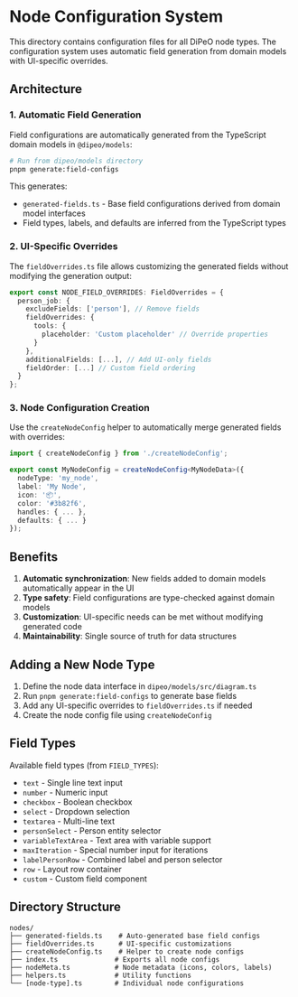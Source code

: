 # Node Configuration System

This directory contains configuration files for all DiPeO node types. The configuration system uses automatic field generation from domain models with UI-specific overrides.

## Architecture

### 1. Automatic Field Generation

Field configurations are automatically generated from the TypeScript domain models in `@dipeo/models`:

```bash
# Run from dipeo/models directory
pnpm generate:field-configs
```

This generates:
- `generated-fields.ts` - Base field configurations derived from domain model interfaces
- Field types, labels, and defaults are inferred from the TypeScript types

### 2. UI-Specific Overrides

The `fieldOverrides.ts` file allows customizing the generated fields without modifying the generation output:

```typescript
export const NODE_FIELD_OVERRIDES: FieldOverrides = {
  person_job: {
    excludeFields: ['person'], // Remove fields
    fieldOverrides: {
      tools: {
        placeholder: 'Custom placeholder' // Override properties
      }
    },
    additionalFields: [...], // Add UI-only fields
    fieldOrder: [...] // Custom field ordering
  }
};
```

### 3. Node Configuration Creation

Use the `createNodeConfig` helper to automatically merge generated fields with overrides:

```typescript
import { createNodeConfig } from './createNodeConfig';

export const MyNodeConfig = createNodeConfig<MyNodeData>({
  nodeType: 'my_node',
  label: 'My Node',
  icon: '📦',
  color: '#3b82f6',
  handles: { ... },
  defaults: { ... }
});
```

## Benefits

1. **Automatic synchronization**: New fields added to domain models automatically appear in the UI
2. **Type safety**: Field configurations are type-checked against domain models
3. **Customization**: UI-specific needs can be met without modifying generated code
4. **Maintainability**: Single source of truth for data structures

## Adding a New Node Type

1. Define the node data interface in `dipeo/models/src/diagram.ts`
2. Run `pnpm generate:field-configs` to generate base fields
3. Add any UI-specific overrides to `fieldOverrides.ts` if needed
4. Create the node config file using `createNodeConfig`

## Field Types

Available field types (from `FIELD_TYPES`):
- `text` - Single line text input
- `number` - Numeric input
- `checkbox` - Boolean checkbox
- `select` - Dropdown selection
- `textarea` - Multi-line text
- `personSelect` - Person entity selector
- `variableTextArea` - Text area with variable support
- `maxIteration` - Special number input for iterations
- `labelPersonRow` - Combined label and person selector
- `row` - Layout row container
- `custom` - Custom field component

## Directory Structure

```
nodes/
├── generated-fields.ts    # Auto-generated base field configs
├── fieldOverrides.ts      # UI-specific customizations
├── createNodeConfig.ts    # Helper to create node configs
├── index.ts              # Exports all node configs
├── nodeMeta.ts           # Node metadata (icons, colors, labels)
├── helpers.ts            # Utility functions
└── [node-type].ts        # Individual node configurations
```